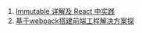 1. [Immutable 详解及 React 中实践](https://github.com/camsong/blog/issues/3)
2. [基于webpack搭建前端工程解决方案探](索https://github.com/chemdemo/chemdemo.github.io/issues)
